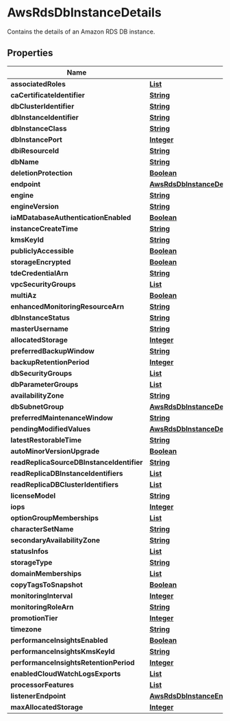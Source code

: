 

# AwsRdsDbInstanceDetails

Contains the details of an Amazon RDS DB instance.

## Properties

| Name | Type | Description | Notes |
|------------ | ------------- | ------------- | -------------|
|**associatedRoles** | [**List**](List.md) |  |  [optional] |
|**caCertificateIdentifier** | [**String**](String.md) |  |  [optional] |
|**dbClusterIdentifier** | [**String**](String.md) |  |  [optional] |
|**dbInstanceIdentifier** | [**String**](String.md) |  |  [optional] |
|**dbInstanceClass** | [**String**](String.md) |  |  [optional] |
|**dbInstancePort** | [**Integer**](Integer.md) |  |  [optional] |
|**dbiResourceId** | [**String**](String.md) |  |  [optional] |
|**dbName** | [**String**](String.md) |  |  [optional] |
|**deletionProtection** | [**Boolean**](Boolean.md) |  |  [optional] |
|**endpoint** | [**AwsRdsDbInstanceDetailsEndpoint**](AwsRdsDbInstanceDetailsEndpoint.md) |  |  [optional] |
|**engine** | [**String**](String.md) |  |  [optional] |
|**engineVersion** | [**String**](String.md) |  |  [optional] |
|**iaMDatabaseAuthenticationEnabled** | [**Boolean**](Boolean.md) |  |  [optional] |
|**instanceCreateTime** | [**String**](String.md) |  |  [optional] |
|**kmsKeyId** | [**String**](String.md) |  |  [optional] |
|**publiclyAccessible** | [**Boolean**](Boolean.md) |  |  [optional] |
|**storageEncrypted** | [**Boolean**](Boolean.md) |  |  [optional] |
|**tdeCredentialArn** | [**String**](String.md) |  |  [optional] |
|**vpcSecurityGroups** | [**List**](List.md) |  |  [optional] |
|**multiAz** | [**Boolean**](Boolean.md) |  |  [optional] |
|**enhancedMonitoringResourceArn** | [**String**](String.md) |  |  [optional] |
|**dbInstanceStatus** | [**String**](String.md) |  |  [optional] |
|**masterUsername** | [**String**](String.md) |  |  [optional] |
|**allocatedStorage** | [**Integer**](Integer.md) |  |  [optional] |
|**preferredBackupWindow** | [**String**](String.md) |  |  [optional] |
|**backupRetentionPeriod** | [**Integer**](Integer.md) |  |  [optional] |
|**dbSecurityGroups** | [**List**](List.md) |  |  [optional] |
|**dbParameterGroups** | [**List**](List.md) |  |  [optional] |
|**availabilityZone** | [**String**](String.md) |  |  [optional] |
|**dbSubnetGroup** | [**AwsRdsDbInstanceDetailsDbSubnetGroup**](AwsRdsDbInstanceDetailsDbSubnetGroup.md) |  |  [optional] |
|**preferredMaintenanceWindow** | [**String**](String.md) |  |  [optional] |
|**pendingModifiedValues** | [**AwsRdsDbInstanceDetailsPendingModifiedValues**](AwsRdsDbInstanceDetailsPendingModifiedValues.md) |  |  [optional] |
|**latestRestorableTime** | [**String**](String.md) |  |  [optional] |
|**autoMinorVersionUpgrade** | [**Boolean**](Boolean.md) |  |  [optional] |
|**readReplicaSourceDBInstanceIdentifier** | [**String**](String.md) |  |  [optional] |
|**readReplicaDBInstanceIdentifiers** | [**List**](List.md) |  |  [optional] |
|**readReplicaDBClusterIdentifiers** | [**List**](List.md) |  |  [optional] |
|**licenseModel** | [**String**](String.md) |  |  [optional] |
|**iops** | [**Integer**](Integer.md) |  |  [optional] |
|**optionGroupMemberships** | [**List**](List.md) |  |  [optional] |
|**characterSetName** | [**String**](String.md) |  |  [optional] |
|**secondaryAvailabilityZone** | [**String**](String.md) |  |  [optional] |
|**statusInfos** | [**List**](List.md) |  |  [optional] |
|**storageType** | [**String**](String.md) |  |  [optional] |
|**domainMemberships** | [**List**](List.md) |  |  [optional] |
|**copyTagsToSnapshot** | [**Boolean**](Boolean.md) |  |  [optional] |
|**monitoringInterval** | [**Integer**](Integer.md) |  |  [optional] |
|**monitoringRoleArn** | [**String**](String.md) |  |  [optional] |
|**promotionTier** | [**Integer**](Integer.md) |  |  [optional] |
|**timezone** | [**String**](String.md) |  |  [optional] |
|**performanceInsightsEnabled** | [**Boolean**](Boolean.md) |  |  [optional] |
|**performanceInsightsKmsKeyId** | [**String**](String.md) |  |  [optional] |
|**performanceInsightsRetentionPeriod** | [**Integer**](Integer.md) |  |  [optional] |
|**enabledCloudWatchLogsExports** | [**List**](List.md) |  |  [optional] |
|**processorFeatures** | [**List**](List.md) |  |  [optional] |
|**listenerEndpoint** | [**AwsRdsDbInstanceEndpoint**](AwsRdsDbInstanceEndpoint.md) |  |  [optional] |
|**maxAllocatedStorage** | [**Integer**](Integer.md) |  |  [optional] |



